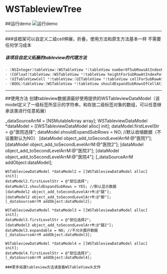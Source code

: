 # WSTableviewTree
##运行demo
![运行demo](https://github.com/wuyuedefeng/WSTableviewTree/blob/master/WSTableviewTree/demo.png)

***

###该框架可以自定义二级cell伸展，折叠，使用方法和原生方法基本一样  不需要任何学习成本
##### 该项目自定义拓展的tableview的代理方法
```objective-c
- (NSInteger)tableView:(WSTableView *)tableView numberOfSubRowsAtIndexPath:(NSIndexPath *)indexPath；
- (CGFloat)tableView:(WSTableView *)tableView heightForSubRowAtIndexPath:(NSIndexPath *)indexPath;
- (UITableViewCell *)tableView:(UITableView *)tableView cellForSubRowAtIndexPath:(NSIndexPath *)indexPath
- (BOOL)tableView:(WSTableView *)tableView shouldExpandSubRowsOfCellAtIndexPath:(NSIndexPath *)indexPath
```

****

##使用方法
创建tableview数据源最好使用提供的WSTableviewDataModel（该model定义了一级标签所显示的字符串，和存放二级标签对象的数组，可以任意继承该类进行任意拓展）

_dataSourceArrM = [NSMutableArray array];
WSTableviewDataModel *dataModel = [[WSTableviewDataModel alloc] init];
    dataModel.firstLevelStr = @"医院选择";
    dataModel.shouldExpandSubRows = NO; //默认收缩数据（不设置默认为NO）
    [dataModel object_add_toSecondLevelArrM:@"医院1"];
    [dataModel object_add_toSecondLevelArrM:@"医院2"];
    [dataModel object_add_toSecondLevelArrM:@"医院3"];
    [dataModel object_add_toSecondLevelArrM:@"医院4"];
    [_dataSourceArrM addObject:dataModel];
    
    WSTableviewDataModel *dataModel2 = [[WSTableviewDataModel alloc] init];
    dataModel2.firstLevelStr = @"部位选择";
    dataModel2.shouldExpandSubRows = YES; //默认显示数据
    [dataModel2 object_add_toSecondLevelArrM:@"腿"];
    [dataModel2 object_add_toSecondLevelArrM:@"脚"];
    [_dataSourceArrM addObject:dataModel2];
    
    WSTableviewDataModel *dataModel3 = [[WSTableviewDataModel alloc] init];
    dataModel3.firstLevelStr = @"部位选择2";
    [dataModel3 object_add_toSecondLevelArrM:@"腿2"];
    dataModel3.expandable = NO; //不允许展开数据
    [_dataSourceArrM addObject:dataModel3];
    
    WSTableviewDataModel *dataModel4 = [[WSTableviewDataModel alloc] init];
    dataModel4.firstLevelStr = @"部位选择3";
    [_dataSourceArrM addObject:dataModel4];
    
    ###更多拓展tableview方法请查看WSTableView头文件
    
    

